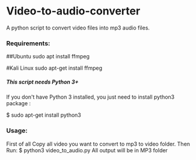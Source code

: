 # Video-to-audio-converter
A python script to convert video files into mp3 audio files.


### Requirements:
##Ubuntu
sudo apt install ffmpeg

#Kali Linux
sudo apt-get install ffmpeg

##### This script needs Python 3+

If you don't have Python 3 installed, you just need to install python3 package :

$ sudo apt-get install python3


### Usage:
First of all Copy all video you want to convert to mp3 to video folder.
Then Run:
$ python3 video_to_audio.py
All output will be in MP3 folder

